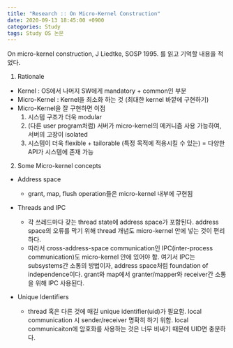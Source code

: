 ```yaml
---
title: "Research :: On Micro-Kernel Construction"
date: 2020-09-13 18:45:00 +0900
categories: Study
tags: Study OS 논문
---
```


On micro-kernel construction, J Liedtke, SOSP 1995.
를 읽고 기억할 내용을 적었다.

1. Rationale

- Kernel : OS에서 나머지 SW에게 mandatory + common인 부분
- Micro-Kernel : Kernel을 최소화 하는 것 (최대한 kernel 바깥에 구현하기)
- Micro-Kernel을 잘 구현하면 이점
    1. 시스템 구조가 더욱 modular
    1. (다른 user program처럼) 서버가 micro-kernel의 메커니즘 사용 가능하여, 서버의 고장이 isolated
    1. 시스템이 더욱 flexible + tailorable (특정 목적에 적용시킬 수 있는) = 다양한 API가 시스템에 존재 가능

2. Some Micro-kernel concepts

- Address space
    - grant, map, flush operation들은 micro-kernel 내부에 구현됨

- Threads and IPC
    - 각 쓰레드마다 갖는 thread state에 address space가 포함된다. address space의 오류를 막기 위해 thread 개념도 micro-kernel 안에 넣는 것이 편리하다.
    - 따라서 cross-address-space communication인 IPC(inter-process communication)도 micro-kernel 안에 있어야 함. 여기서 IPC는 subsystems간 소통의 방법이자, address space처럼 foundation of independence이다. grant와 map에서 granter/mapper와 receiver간 소통을 위해 IPC 사용된다.

- Unique Identifiers
    - thread 혹은 다른 것에 매길 unique identifier(uid)가 필요함. local communication 시 sender/receiver 명확히 하기 위함. local communicaiton에 암호화를 사용하는 것은 너무 비싸기 때문에 UID면 충분하다. 

